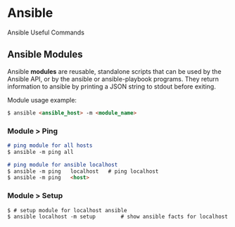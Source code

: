 # Ansible
Ansible Useful Commands

## Ansible Modules
Ansible **modules** are reusable, standalone scripts that can be used by the Ansible API, or by the ansible or ansible-playbook programs. They return information to ansible by printing a JSON string to stdout before exiting.

Module usage example: 
```markdown
$ ansible <ansible_host> -m <module_name>
```

### Module > Ping 
```markdown
# ping module for all hosts
$ ansible -m ping all

# ping module for ansible localhost 
$ ansible -m ping	localhost	# ping localhost
$ ansible -m ping	<host>
```

### Module > Setup
```markdown
$ # setup module for localhost ansible
$ ansible localhost -m setup		# show ansible facts for localhost
```
